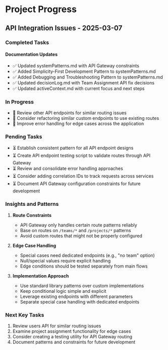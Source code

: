 # Project Progress

## API Integration Issues - 2025-03-07

### Completed Tasks



#### Documentation Updates
- ✅ Updated systemPatterns.md with API Gateway constraints
- ✅ Added Simplicity-First Development Pattern to systemPatterns.md
- ✅ Added Debugging and Troubleshooting Pattern to systemPatterns.md
- ✅ Updated decisionLog.md with Team Assignment API fix decisions
- ✅ Updated activeContext.md with current focus and next steps

### In Progress
- 🔄 Review other API endpoints for similar routing issues
- 🔄 Consider refactoring similar custom endpoints to use existing routes
- 🔄 Improve error handling for edge cases across the application

### Pending Tasks
- ⏳ Establish consistent pattern for all API endpoint designs
- ⏳ Create API endpoint testing script to validate routes through API Gateway
- ⏳ Review and consolidate error handling approaches
- ⏳ Consider adding correlation IDs to track requests across services
- ⏳ Document API Gateway configuration constraints for future development

### Insights and Patterns
1. **Route Constraints**
   - API Gateway only handles certain route patterns reliably
   - Base on routes on `/teams/*` and `/projects/*` patterns
   - Avoid custom routes that might not be properly configured

2. **Edge Case Handling**
   - Special cases need dedicated endpoints (e.g., "no team" option)
   - Null/special values require explicit handling
   - Edge conditions should be tested separately from main flows

3. **Implementation Approach**
   - Use standard library patterns over custom implementations
   - Keep conditional logic simple and explicit
   - Leverage existing endpoints with different parameters
   - Separate special case handling with dedicated endpoints

### Next Key Tasks
1. Review users API for similar routing issues
2. Examine project assignment functionality for edge cases
3. Consider creating a testing utility for API Gateway routing
4. Document patterns and constraints for future development